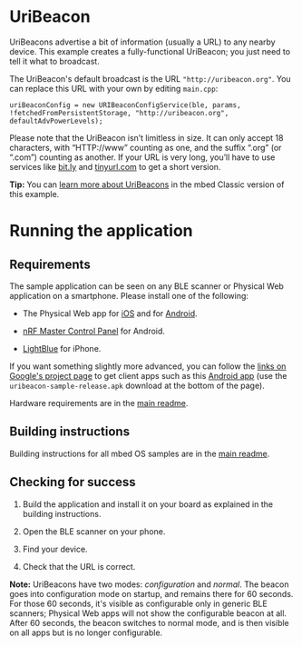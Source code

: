 # UriBeacon

UriBeacons advertise a bit of information (usually a URL) to any nearby device. This example creates a fully-functional UriBeacon; you just need to tell it what to broadcast.

The UriBeacon's default broadcast is the URL ``"http://uribeacon.org"``. You can replace this URL with your own by editing ``main.cpp``:

```
uriBeaconConfig = new URIBeaconConfigService(ble, params, !fetchedFromPersistentStorage, "http://uribeacon.org", defaultAdvPowerLevels);
```

Please note that the UriBeacon isn’t limitless in size. It can only accept 18 characters, with “HTTP://www” counting as one, and the suffix “.org” (or “.com”) counting as another. If your URL is very long, you’ll have to use services like [bit.ly](https://bitly.com/) and [tinyurl.com](http://tinyurl.com/) to get a short version. 

**Tip:** You can [learn more about UriBeacons](https://docs.mbed.com/docs/ble-intros/en/latest/mbed_Classic/URIBeacon/) in the mbed Classic version of this example.

# Running the application

## Requirements

The sample application can be seen on any BLE scanner or Physical Web application on a smartphone. Please install one of the following:

- The Physical Web app for [iOS](https://itunes.apple.com/us/app/physical-web/id927653608?mt=8) and for [Android](https://play.google.com/store/apps/details?id=physical_web.org.physicalweb).

- [nRF Master Control Panel](https://play.google.com/store/apps/details?id=no.nordicsemi.android.mcp) for Android.

- [LightBlue](https://itunes.apple.com/gb/app/lightblue-bluetooth-low-energy/id557428110?mt=8) for iPhone.

If you want something slightly more advanced, you can follow the [links on Google's project page](https://github.com/google/uribeacon/tree/uribeacon-final#contents)  to get client apps such as this [Android app](https://github.com/google/uribeacon/releases/tag/v1.2) (use the `uribeacon-sample-release.apk` download at the bottom of the page).

Hardware requirements are in the [main readme](https://github.com/ARMmbed/ble-examples/blob/master/README.md).

## Building instructions

Building instructions for all mbed OS samples are in the [main readme](https://github.com/ARMmbed/ble-examples/blob/master/README.md).

## Checking for success

1. Build the application and install it on your board as explained in the building instructions.

1. Open the BLE scanner on your phone.

1. Find your device.

1. Check that the URL is correct.

**Note:** UriBeacons have two modes: *configuration* and *normal*. The beacon goes into configuration mode on startup, and remains there for 60 seconds. For those 60 seconds, it's visible as configurable only in generic BLE scanners; Physical Web apps will not show the configurable beacon at all. After 60 seconds, the beacon switches to normal mode, and is then visible on all apps but is no longer configurable.
